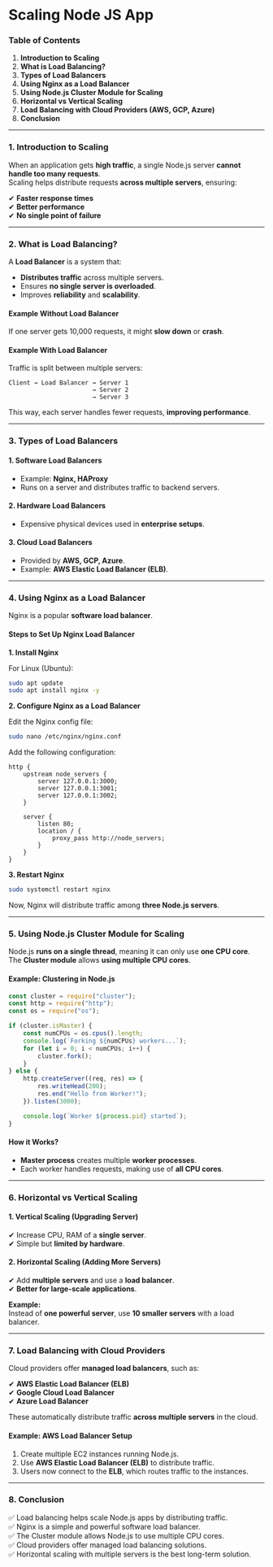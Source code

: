 # Scaling Node JS App

### **Table of Contents**

1. **Introduction to Scaling**
2. **What is Load Balancing?**
3. **Types of Load Balancers**
4. **Using Nginx as a Load Balancer**
5. **Using Node.js Cluster Module for Scaling**
6. **Horizontal vs Vertical Scaling**
7. **Load Balancing with Cloud Providers (AWS, GCP, Azure)**
8. **Conclusion**

***

### **1. Introduction to Scaling**

When an application gets **high traffic**, a single Node.js server **cannot handle too many requests**.\
Scaling helps distribute requests **across multiple servers**, ensuring:

✔ **Faster response times**\
✔ **Better performance**\
✔ **No single point of failure**

***

### **2. What is Load Balancing?**

A **Load Balancer** is a system that:

* **Distributes traffic** across multiple servers.
* Ensures **no single server is overloaded**.
* Improves **reliability** and **scalability**.

#### **Example Without Load Balancer**

If one server gets 10,000 requests, it might **slow down** or **crash**.

#### **Example With Load Balancer**

Traffic is split between multiple servers:

```
Client → Load Balancer → Server 1  
                       → Server 2  
                       → Server 3  
```

This way, each server handles fewer requests, **improving performance**.

***

### **3. Types of Load Balancers**

#### **1. Software Load Balancers**

* Example: **Nginx, HAProxy**
* Runs on a server and distributes traffic to backend servers.

#### **2. Hardware Load Balancers**

* Expensive physical devices used in **enterprise setups**.

#### **3. Cloud Load Balancers**

* Provided by **AWS, GCP, Azure**.
* Example: **AWS Elastic Load Balancer (ELB)**.

***

### **4. Using Nginx as a Load Balancer**

Nginx is a popular **software load balancer**.

#### **Steps to Set Up Nginx Load Balancer**

**1. Install Nginx**

For Linux (Ubuntu):

```bash
sudo apt update
sudo apt install nginx -y
```

**2. Configure Nginx as a Load Balancer**

Edit the Nginx config file:

```bash
sudo nano /etc/nginx/nginx.conf
```

Add the following configuration:

```nginx
http {
    upstream node_servers {
        server 127.0.0.1:3000;
        server 127.0.0.1:3001;
        server 127.0.0.1:3002;
    }

    server {
        listen 80;
        location / {
            proxy_pass http://node_servers;
        }
    }
}
```

**3. Restart Nginx**

```bash
sudo systemctl restart nginx
```

Now, Nginx will distribute traffic among **three Node.js servers**.

***

### **5. Using Node.js Cluster Module for Scaling**

Node.js **runs on a single thread**, meaning it can only use **one CPU core**.\
The **Cluster module** allows **using multiple CPU cores**.

#### **Example: Clustering in Node.js**

```javascript
const cluster = require("cluster");
const http = require("http");
const os = require("os");

if (cluster.isMaster) {
    const numCPUs = os.cpus().length;
    console.log(`Forking ${numCPUs} workers...`);
    for (let i = 0; i < numCPUs; i++) {
        cluster.fork();
    }
} else {
    http.createServer((req, res) => {
        res.writeHead(200);
        res.end("Hello from Worker!");
    }).listen(3000);

    console.log(`Worker ${process.pid} started`);
}
```

#### **How it Works?**

* **Master process** creates multiple **worker processes**.
* Each worker handles requests, making use of **all CPU cores**.

***

### **6. Horizontal vs Vertical Scaling**

#### **1. Vertical Scaling** (Upgrading Server)

✔ Increase CPU, RAM of a **single server**.\
✔ Simple but **limited by hardware**.

#### **2. Horizontal Scaling** (Adding More Servers)

✔ Add **multiple servers** and use a **load balancer**.\
✔ **Better for large-scale applications**.

**Example:**\
Instead of **one powerful server**, use **10 smaller servers** with a load balancer.

***

### **7. Load Balancing with Cloud Providers**

Cloud providers offer **managed load balancers**, such as:

✔ **AWS Elastic Load Balancer (ELB)**\
✔ **Google Cloud Load Balancer**\
✔ **Azure Load Balancer**

These automatically distribute traffic **across multiple servers** in the cloud.

#### **Example: AWS Load Balancer Setup**

1. Create multiple EC2 instances running Node.js.
2. Use **AWS Elastic Load Balancer (ELB)** to distribute traffic.
3. Users now connect to the **ELB**, which routes traffic to the instances.

***

### **8. Conclusion**

✅ Load balancing helps scale Node.js apps by distributing traffic.\
✅ Nginx is a simple and powerful software load balancer.\
✅ The Cluster module allows Node.js to use multiple CPU cores.\
✅ Cloud providers offer managed load balancing solutions.\
✅ Horizontal scaling with multiple servers is the best long-term solution.
